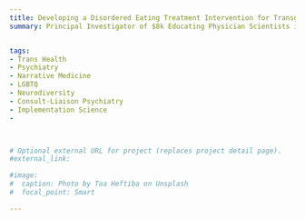 ```yaml
---
title: Developing a Disordered Eating Treatment Intervention for Transgender, Non-Binary, and Gender Expansive Adults Using Implementation Science Methods 
summary: Principal Investigator of $8k Educating Physician Scientists in Psychiatry (EPSP) Pilot Grant from Penn Psychiatry to fund study


tags:
- Trans Health
- Psychiatry
- Narrative Medicine
- LGBTQ
- Neurodiversity
- Consult-Liaison Psychiatry
- Implementation Science
- 



# Optional external URL for project (replaces project detail page).
#external_link: 

#image:
#  caption: Photo by Toa Heftiba on Unsplash
#  focal_point: Smart

---
```

